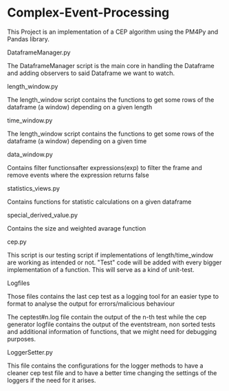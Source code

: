 # Complex-Event-Processing

This Project is an implementation of a CEP algorithm using the PM4Py and Pandas library.

DataframeManager.py

The DataframeManager script is the main core in handling the Dataframe and adding observers to said Dataframe we want to watch.


length_window.py

The length_window script contains the functions to get some rows of the dataframe (a window) depending on a given length


time_window.py

The length_window script contains the functions to get some rows of the dataframe (a window) depending on a given time


data_window.py

Contains filter functionsafter expressions(exp) to filter the frame and remove events where the expression returns false

statistics_views.py

Contains functions for statistic calculations on a given dataframe


special_derived_value.py

Contains the size and weighted avarage function 

cep.py

This script is our testing script if implementations of length/time_window are working as intended or not.
"Test" code will be added with every bigger implementation of a function. This will serve
as a kind of unit-test.

Logfiles

Those files contains the last cep test as a logging tool for an easier type to format to analyse the 
output for errors/malicious behaviour

The ceptest#n.log file contain the output of the n-th test while the cep generator logfile contains
the output of the eventstream, non sorted tests and additional information of functions, that we
might need for debugging purposes.

LoggerSetter.py

This file contains the configurations for the logger methods to have a cleaner cep test file and to have
a better time changing the settings of the loggers if the need for it arises.